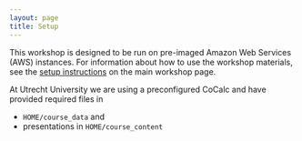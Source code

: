 ```yaml
---
layout: page
title: Setup
---
```


This workshop is designed to be run on pre-imaged Amazon Web Services 
(AWS) instances. For information about how to
use the workshop materials, see the 
[setup instructions](https://www.datacarpentry.org/genomics-workshop/setup.html) on the main workshop page.

At Utrecht University we are using a preconfigured CoCalc and have provided required files in 
- `HOME/course_data` and
- presentations in `HOME/course_content`

